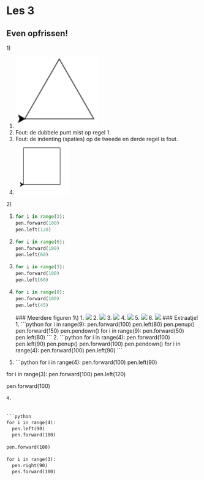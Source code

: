 # Les 3

## Even opfrissen!

1\)

1. ![](<../../.gitbook/assets/image-20190415165611900 (2) (4) (1).png>)
2. Fout: de dubbele punt mist op regel 1.
3. Fout: de indenting (spaties) op de tweede en derde regel is fout.
4. ![](<../../.gitbook/assets/les 3 1.4.PNG>)

2\)

1. ```python
   for i in range(3):
   pen.forward(100)
   pen.left(120)
   ```
2. ```python
   for i in range(6):
   pen.forward(100)
   pen.left(60)
   ```
3. ```python
   for i in range(3):
   pen.forward(100)
   pen.left(60)
   ```
4.  ```python
    for i in range(8):
    pen.forward(100)
    pen.left(45)
    ```

    \### Meerdere figuren 1\\) 1. ![](../../.gitbook/assets/image-20190415170548304.png) 2. ![](<../../.gitbook/assets/image-20190415171210673 (1) (2) (2) (2) (2) (2) (2) (2) (1).png>) 3. ![](<../../.gitbook/assets/image-20190415171156881 (2) (2) (2) (2) (2) (2) (2) (1).png>) 4. ![](../../.gitbook/assets/image-20190415171117482.png) 5. ![](../../.gitbook/assets/image-20190415171030510.png) 6. ![](../../.gitbook/assets/image-20190415171304634.png) ### Extraatje! 1. \`\`\`python for i in range(9): pen.forward(100) pen.left(80) pen.penup() pen.forward(150) pen.pendown() for i in range(9): pen.forward(50) pen.left(80) \`\`\` 2. \`\`\`python for i in range(4): pen.forward(100) pen.left(90) pen.penup() pen.forward(100) pen.pendown() for i in range(4): pen.forward(100) pen.left(90) \`\`\`
5. \`\`\`python for i in range(4): pen.forward(100) pen.left(90)

for i in range(3): pen.forward(100) pen.left(120)

pen.forward(100)

````
4. 


```python
for i in range(4):
  pen.left(90)
  pen.forward(100)

pen.forward(100)

for i in range(3):
  pen.right(90)
  pen.forward(100)
````
